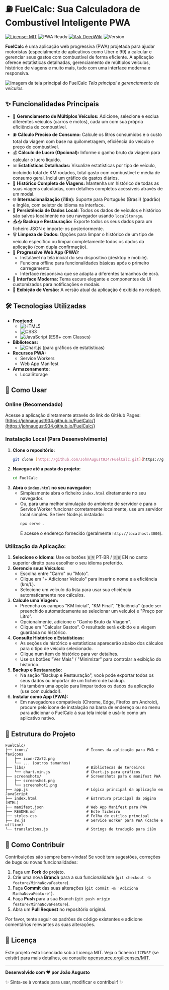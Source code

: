 # ⛽ FuelCalc: Sua Calculadora de Combustível Inteligente PWA

[![License: MIT](https://img.shields.io/badge/License-MIT-green.svg)](https://opensource.org/licenses/MIT)
![PWA Ready](https://img.shields.io/badge/PWA-Pronto-blueviolet.svg)
[![Ask DeepWiki](https://deepwiki.com/badge.svg)](https://deepwiki.com/JohnAugust934/FuelCalc)
![Version](https://img.shields.io/badge/Versão-1.6.2-orange)

**FuelCalc** é uma aplicação web progressiva (PWA) projetada para ajudar motoristas (especialmente de aplicativos como Uber e 99) a calcular e gerenciar seus gastos com combustível de forma eficiente. A aplicação oferece estatísticas detalhadas, gerenciamento de múltiplos veículos, histórico de viagens e muito mais, tudo com uma interface moderna e responsiva.

![Imagem da tela principal do FuelCalc](https://raw.githubusercontent.com/JohnAugust934/FuelCalc/main/screenshots/mobile.png)
_Tela principal e gerenciamento de veículos._

## ✨ Funcionalidades Principais

- 🚗 **Gerenciamento de Múltiplos Veículos:** Adicione, selecione e exclua diferentes veículos (carros e motos), cada um com sua própria eficiência de combustível.
- ⛽ **Cálculo Preciso de Consumo:** Calcule os litros consumidos e o custo total da viagem com base na quilometragem, eficiência do veículo e preço do combustível.
- 💰 **Cálculo de Lucro (Opcional):** Informe o ganho bruto da viagem para calcular o lucro líquido.
- 📊 **Estatísticas Detalhadas:** Visualize estatísticas por tipo de veículo, incluindo total de KM rodados, total gasto com combustível e média de consumo geral. Inclui um gráfico de gastos diários.
- 📅 **Histórico Completo de Viagens:** Mantenha um histórico de todas as suas viagens calculadas, com detalhes completos acessíveis através de um modal.
- 🌐 **Internacionalização (i18n):** Suporte para Português (Brasil) (padrão) e Inglês, com seletor de idioma na interface.
- 💾 **Persistência de Dados Local:** Todos os dados de veículos e histórico são salvos localmente no seu navegador usando `localStorage`.
- 📤📥 **Backup e Restauração:** Exporte todos os seus dados para um ficheiro JSON e importe-os posteriormente.
- 🗑️ **Limpeza de Dados:** Opções para limpar o histórico de um tipo de veículo específico ou limpar completamente todos os dados da aplicação (com dupla confirmação).
- 📱 **Progressive Web App (PWA):**
  - Instalável na tela inicial do seu dispositivo (desktop e mobile).
  - Funciona offline para funcionalidades básicas após o primeiro carregamento.
  - Interface responsiva que se adapta a diferentes tamanhos de ecrã.
- 🎨 **Interface Moderna:** Tema escuro elegante e componentes de UI customizados para notificações e modais.
- 🔢 **Exibição de Versão:** A versão atual da aplicação é exibida no rodapé.

## 🛠️ Tecnologias Utilizadas

- **Frontend:**
  - ![HTML5](https://img.shields.io/badge/HTML5-E34F26?logo=html5&logoColor=white)
  - ![CSS3](https://img.shields.io/badge/CSS3-1572B6?logo=css3&logoColor=white)
  - ![JavaScript](https://img.shields.io/badge/JavaScript-F7DF1E?logo=javascript&logoColor=black) (ES6+ com Classes)
- **Bibliotecas:**
  - ![Chart.js](https://img.shields.io/badge/Chart.js-FF6384?logo=chartdotjs&logoColor=white) (para gráficos de estatísticas)
- **Recursos PWA:**
  - Service Workers
  - Web App Manifest
- **Armazenamento:**
  - LocalStorage

## 🚀 Como Usar

### Online (Recomendado)

Acesse a aplicação diretamente através do link do GitHub Pages:
[https://johnaugust934.github.io/FuelCalc/](https://johnaugust934.github.io/FuelCalc/)

### Instalação Local (Para Desenvolvimento)

1.  **Clone o repositório:**
    ```bash
    git clone [https://github.com/JohnAugust934/FuelCalc.git](https://github.com/JohnAugust934/FuelCalc.git)
    ```
2.  **Navegue até a pasta do projeto:**
    ```bash
    cd FuelCalc
    ```
3.  **Abra o `index.html` no seu navegador:**
    - Simplesmente abra o ficheiro `index.html` diretamente no seu navegador.
    - Ou, para uma melhor simulação do ambiente de servidor e para o Service Worker funcionar corretamente localmente, use um servidor local simples. Se tiver Node.js instalado:
      ```bash
      npx serve .
      ```
      E acesse o endereço fornecido (geralmente `http://localhost:3000`).

### Utilização da Aplicação:

1.  **Selecione o Idioma:** Use os botões 🇧🇷 PT-BR / 🇬🇧 EN no canto superior direito para escolher o seu idioma preferido.
2.  **Gerencie seus Veículos:**
    - Escolha entre "Carro" ou "Moto".
    - Clique em "+ Adicionar Veículo" para inserir o nome e a eficiência (km/L).
    - Selecione um veículo da lista para usar sua eficiência automaticamente nos cálculos.
3.  **Calcule uma Viagem:**
    - Preencha os campos "KM Inicial", "KM Final", "Eficiência" (pode ser preenchido automaticamente ao selecionar um veículo) e "Preço por Litro".
    - Opcionalmente, adicione o "Ganho Bruto da Viagem".
    - Clique em "Calcular Gastos". O resultado será exibido e a viagem guardada no histórico.
4.  **Consulte Histórico e Estatísticas:**
    - As seções de histórico e estatísticas aparecerão abaixo dos cálculos para o tipo de veículo selecionado.
    - Clique num item do histórico para ver detalhes.
    - Use os botões "Ver Mais" / "Minimizar" para controlar a exibição do histórico.
5.  **Backup e Restauração:**
    - Na seção "Backup e Restauração", você pode exportar todos os seus dados ou importar de um ficheiro de backup.
    - Há também uma opção para limpar todos os dados da aplicação (use com cuidado!).
6.  **Instalar como App (PWA):**
    - Em navegadores compatíveis (Chrome, Edge, Firefox em Android), procure pelo ícone de instalação na barra de endereço ou no menu para adicionar o FuelCalc à sua tela inicial e usá-lo como um aplicativo nativo.

## 📂 Estrutura do Projeto

```
FuelCalc/
├── icons/                          # Ícones da aplicação para PWA e favicons
│   ├── icon-72x72.png
│   └── ... (outros tamanhos)
├── libs/                           # Bibliotecas de terceiros
│   └── chart.min.js                # Chart.js para gráficos
├── screenshots/                    # Screenshots para o manifest PWA
│   ├── screenshot.png
│   └── screenshot1.png
├── app.js                          # Lógica principal da aplicação em JavaScript
├── index.html                      # Estrutura principal da página (HTML)
├── manifest.json                   # Web App Manifest para PWA
├── README.md                       # Este ficheiro
├── styles.css                      # Folha de estilos principal
├── sw.js                           # Service Worker para PWA (cache e offline)
└── translations.js                 # Strings de tradução para i18n
```

## 🤝 Como Contribuir

Contribuições são sempre bem-vindas! Se você tem sugestões, correções de bugs ou novas funcionalidades:

1.  Faça um **Fork** do projeto.
2.  Crie uma nova **Branch** para a sua funcionalidade (`git checkout -b feature/MinhaNovaFeature`).
3.  Faça **Commit** das suas alterações (`git commit -m 'Adiciona MinhaNovaFeature'`).
4.  Faça **Push** para a sua Branch (`git push origin feature/MinhaNovaFeature`).
5.  Abra um **Pull Request** no repositório original.

Por favor, tente seguir os padrões de código existentes e adicione comentários relevantes às suas alterações.

## 📜 Licença

Este projeto está licenciado sob a Licença MIT. Veja o ficheiro `LICENSE` (se existir) para mais detalhes, ou consulte [opensource.org/licenses/MIT](https://opensource.org/licenses/MIT).

---

**Desenvolvido com ❤️ por João Augusto**

✨ Sinta-se à vontade para usar, modificar e contribuir! ✨
